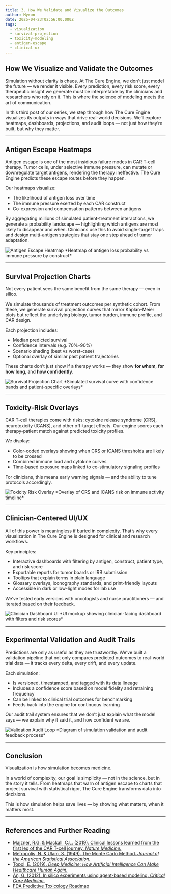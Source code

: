 ```yaml
---
title: 3. How We Validate and Visualize the Outcomes
author: Myron
date: 2025-04-23T02:56:00.000Z
tags:
  - visualization
  - survival-projection
  - toxicity-modeling
  - antigen-escape
  - clinical-ux
---
```

## How We Visualize and Validate the Outcomes

Simulation without clarity is chaos. At The Cure Engine, we don't just model the future — we render it visible. Every prediction, every risk score, every therapeutic insight we generate must be interpretable by the clinicians and researchers who rely on it. This is where the science of modeling meets the art of communication.

In this third post of our series, we step through how The Cure Engine visualizes its outputs in ways that drive real-world decisions. We’ll explore heatmaps, dashboards, projections, and audit loops — not just how they’re built, but why they matter.

---

## Antigen Escape Heatmaps

Antigen escape is one of the most insidious failure modes in CAR T-cell therapy. Tumor cells, under selective immune pressure, can mutate or downregulate target antigens, rendering the therapy ineffective. The Cure Engine predicts these escape routes before they happen.

Our heatmaps visualize:
- The likelihood of antigen loss over time
- The immune pressure exerted by each CAR construct
- Co-expression and compensation patterns between antigens

By aggregating millions of simulated patient-treatment interactions, we generate a probability landscape — highlighting which antigens are most likely to disappear and when. Clinicians use this to avoid single-target traps and design multi-antigen strategies that stay one step ahead of tumor adaptation.

<img src="/uploads/antigen-escape-heatmap.png" class="small-figure" alt="Antigen Escape Heatmap">
*Heatmap of antigen loss probability vs immune pressure by construct*

---

## Survival Projection Charts

Not every patient sees the same benefit from the same therapy — even in silico.

We simulate thousands of treatment outcomes per synthetic cohort. From these, we generate survival projection curves that mirror Kaplan–Meier plots but reflect the underlying biology, tumor burden, immune profile, and CAR design.

Each projection includes:
- Median predicted survival
- Confidence intervals (e.g. 70%–90%)
- Scenario shading (best vs worst-case)
- Optional overlay of similar past patient trajectories

These charts don’t just show if a therapy works — they show **for whom**, **for how long**, and **how confidently**.

<img src="/uploads/survival-projection-chart.png" class="small-figure" alt="Survival Projection Chart">
*Simulated survival curve with confidence bands and patient-specific overlays*

---

## Toxicity-Risk Overlays

CAR T-cell therapies come with risks: cytokine release syndrome (CRS), neurotoxicity (ICANS), and other off-target effects. Our engine scores each therapy-patient match against predicted toxicity profiles.

We display:
- Color-coded overlays showing when CRS or ICANS thresholds are likely to be crossed
- Combined immune load and cytokine curves
- Time-based exposure maps linked to co-stimulatory signaling profiles

For clinicians, this means early warning signals — and the ability to tune protocols accordingly.

<img src="/uploads/toxicity-risk-overlay.png" class="small-figure" alt="Toxicity Risk Overlay">
*Overlay of CRS and ICANS risk on immune activity timeline*

---

## Clinician-Centered UI/UX

All of this power is meaningless if buried in complexity. That’s why every visualization in The Cure Engine is designed for clinical and research workflows.

Key principles:
- Interactive dashboards with filtering by antigen, construct, patient type, and risk score
- Exportable reports for tumor boards or IRB submission
- Tooltips that explain terms in plain language
- Glossary overlays, iconography standards, and print-friendly layouts
- Accessible in dark or low-light modes for lab use

We’ve tested early versions with oncologists and nurse practitioners — and iterated based on their feedback.

<img src="/uploads/clinician-dashboard-ui.png" class="small-figure" alt="Clinician Dashboard UI">
*UI mockup showing clinician-facing dashboard with filters and risk scores*

---

## Experimental Validation and Audit Trails

Predictions are only as useful as they are trustworthy. We’ve built a validation pipeline that not only compares predicted outcomes to real-world trial data — it tracks every delta, every drift, and every update.

Each simulation:
- Is versioned, timestamped, and tagged with its data lineage
- Includes a confidence score based on model fidelity and retraining frequency
- Can be linked to clinical trial outcomes for benchmarking
- Feeds back into the engine for continuous learning

Our audit trail system ensures that we don’t just explain what the model says — we explain why it said it, and how confident we are.

<img src="/uploads/validation-audit-loop.png" class="small-figure" alt="Validation Audit Loop">
*Diagram of simulation validation and audit feedback process*

---

## Conclusion

Visualization is how simulation becomes medicine.

In a world of complexity, our goal is simplicity — not in the science, but in the story it tells. From heatmaps that warn of antigen escape to charts that project survival with statistical rigor, The Cure Engine transforms data into decisions.

This is how simulation helps save lives — by showing what matters, when it matters most.

---

## References and Further Reading

- [Majzner, R.G. & Mackall, C.L. (2019). Clinical lessons learned from the first leg of the CAR T-cell journey. *Nature Medicine.*](https://www.nature.com/articles/s41591-019-0564-6)
- [Metropolis, N. & Ulam, S. (1949). The Monte Carlo Method. *Journal of the American Statistical Association.*](https://www.tandfonline.com/doi/abs/10.1080/01621459.1949.10483310)
- [Topol, E. (2019). *Deep Medicine: How Artificial Intelligence Can Make Healthcare Human Again.*](https://www.basicbooks.com/titles/eric-topol/deep-medicine/9781541644632/)
- [An, G. (2012). In silico experiments using agent-based modeling. *Critical Care Medicine.*](https://journals.lww.com/ccmjournal/Abstract/2012/01001/In_Silico_Experiments_of_Existing_and_Hypothetical.7.aspx)
- [FDA Predictive Toxicology Roadmap](https://www.fda.gov/science-research/about-science-research-fda/fdas-predictive-toxicology-roadmap)
